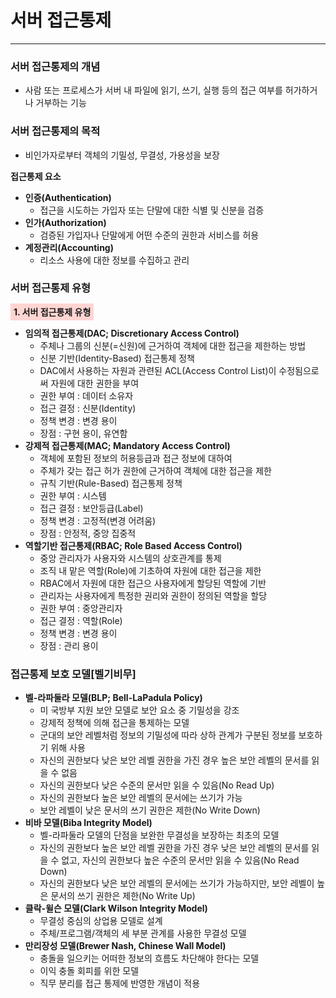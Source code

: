 # 서버 접근통제

---

### 서버 접근통제의 개념

- 사람 또는 프로세스가 서버 내 파일에 읽기, 쓰기, 실행 등의 접근 여부를 허가하거나 거부하는 기능

### 서버 접근통제의 목적
- 비인가자로부터 객체의 기밀성, 무결성, 가용성을 보장

**접근통제 요소**

- **인증(Authentication)**
  - 접근을 시도하는 가입자 또는 단말에 대한 식별 및 신분을 검증
- **인가(Authorization)**
  - 검증된 가입자나 단말에게 어떤 수준의 권한과 서비스를 허용
- **계정관리(Accounting)**
  - 리소스 사용에 대한 정보를 수집하고 관리


### 서버 접근통제 유형
<strong style="background: #FFD5D2; padding: 5px;">1. 서버 접근통제 유형</strong>
- **임의적 접근통제(DAC; Discretionary Access Control)**
  - 주체나 그룹의 신분(=신원)에 근거하여 객체에 대한 접근을 제한하는 방법
  - 신분 기반(Identity-Based) 접근통제 정책
  - DAC에서 사용하는 자원과 관련된 ACL(Access Control List)이 수정됨으로써 자원에 대한 권한을 부여
  - 권한 부여 : 데이터 소유자
  - 접근 결정 : 신분(Identity)
  - 정책 변경 : 변경 용이
  - 장점 : 구현 용이, 유연함
- **강제적 접근통제(MAC; Mandatory Access Control)**
  - 객체에 포함된 정보의 허용등급과 접근 정보에 대하여 
  - 주체가 갖는 접근 허가 권한에 근거하여 객체에 대한 접근을 제한
  - 규칙 기반(Rule-Based) 접근통제 정책
  - 권한 부여 : 시스템
  - 접근 결정 : 보안등급(Label)
  - 정책 변경 : 고정적(변경 어려움)
  - 장점 : 안정적, 중앙 집중적
- **역할기반 접근통제(RBAC; Role Based Access Control)**
  - 중앙 관리자가 사용자와 시스템의 상호관계를 통제
  - 조직 내 맡은 역할(Role)에 기초하여 자원에 대한 접근을 제한
  - RBAC에서 자원에 대한 접근으 사용자에게 할당된 역할에 기반
  - 관리자는 사용자에게 특정한 권리와 권한이 정의된 역할을 할당
  - 권한 부여 : 중앙관리자
  - 접근 결정 : 역할(Role)
  - 정책 변경 : 변경 용이
  - 장점 : 관리 용이


### 접근통제 보호 모델[벨기비무]
- **벨-라파둘라 모델(BLP; Bell-LaPadula Policy)**
  - 미 국방부 지원 보안 모델로 보안 요소 중 기밀성을 강조
  - 강제적 정책에 의해 접근을 통제하는 모델
  - 군대의 보안 레벨처럼 정보의 기밀성에 따라 상하 관계가 구분된 정보를 보호하기 위해 사용
  - 자신의 권한보다 낮은 보안 레벨 권한을 가진 경우 높은 보안 레벨의 문서를 읽을 수 없음
  - 자신의 권한보다 낮은 수준의 문서만 읽을 수 있음(No Read Up)
  - 자신의 권한보다 높은 보안 레벨의 문서에는 쓰기가 가능
  - 보안 레벨이 낮은 문서의 쓰기 권한은 제한(No Write Down)
- **비바 모델(Biba Integrity Model)**
  - 벨-라파둘라 모델의 단점을 보완한 무결성을 보장하는 최초의 모델
  - 자신의 권한보다 높은 보안 레벨 권한을 가진 경우 낮은 보안 레벨의 문서를 읽을 수 없고, 자신의 권한보다 높은 수준의 문서만 읽을 수 있음(No Read Down)
  - 자신의 권한보다 낮은 보안 레벨의 문서에는 쓰기가 가능하지만, 보안 레벨이 높은 문서의 쓰기 권한은 제한(No Write Up)
- **클락-윌슨 모델(Clark Wilson Integrity Model)**
  - 무결성 중심의 상업용 모델로 설계
  - 주체/프로그램/객체의 세 부분 관계를 사용한 무결성 모델
- **만리장성 모델(Brewer Nash, Chinese Wall Model)**
  - 충돌을 일으키는 어떠한 정보의 흐름도 차단해야 한다는 모델
  - 이익 충돌 회피를 위한 모델
  - 직무 분리를 접근 통제에 반영한 개념이 적용
